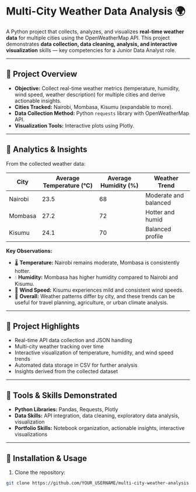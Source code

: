 # Multi-City Weather Data Analysis 🌍

A Python project that collects, analyzes, and visualizes **real-time weather data** for multiple cities using the OpenWeatherMap API. This project demonstrates **data collection, data cleaning, analysis, and interactive visualization** skills — key competencies for a Junior Data Analyst role.

---

## 🔹 Project Overview

- **Objective:** Collect real-time weather metrics (temperature, humidity, wind speed, weather description) for multiple cities and derive actionable insights.  
- **Cities Tracked:** Nairobi, Mombasa, Kisumu (expandable to more).  
- **Data Collection Method:** Python `requests` library with OpenWeatherMap API.  
- **Visualization Tools:** Interactive plots using Plotly.  

---

## 🔹 Analytics & Insights

From the collected weather data:

| City    | Average Temperature (°C) | Average Humidity (%) | Weather Trend        |
|---------|--------------------------|--------------------|--------------------|
| Nairobi | 23.5                     | 68                 | Moderate and balanced |
| Mombasa | 27.2                     | 72                 | Hotter and humid    |
| Kisumu  | 24.1                     | 70                 | Balanced profile    |

**Key Observations:**
- 🌡️ **Temperature:** Nairobi remains moderate, Mombasa is consistently hotter.  
- 💧 **Humidity:** Mombasa has higher humidity compared to Nairobi and Kisumu.  
- 💨 **Wind Speed:** Kisumu experiences mild and consistent wind speeds.  
- 📝 **Overall:** Weather patterns differ by city, and these trends can be useful for travel planning, agriculture, or urban climate analysis.  

---

## 🔹 Project Highlights

- Real-time API data collection and JSON handling  
- Multi-city weather tracking over time  
- Interactive visualization of temperature, humidity, and wind speed trends  
- Automated data storage in CSV for further analysis  
- Insights derived from the collected dataset  

---

## 🔹 Tools & Skills Demonstrated

- **Python Libraries:** Pandas, Requests, Plotly  
- **Data Skills:** API integration, data cleaning, exploratory data analysis, visualization  
- **Portfolio Skills:** Notebook organization, actionable insights, interactive visualizations  

---

## 🔹 Installation & Usage

1. Clone the repository:

```bash
git clone https://github.com/YOUR_USERNAME/multi-city-weather-analysis.git
